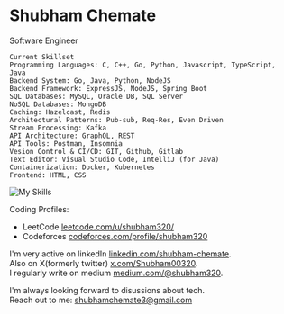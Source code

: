 # Shubham Chemate
Software Engineer

```
Current Skillset
Programming Languages: C, C++, Go, Python, Javascript, TypeScript, Java
Backend System: Go, Java, Python, NodeJS
Backend Framework: ExpressJS, NodeJS, Spring Boot
SQL Databases: MySQL, Oracle DB, SQL Server
NoSQL Databases: MongoDB
Caching: Hazelcast, Redis
Architectural Patterns: Pub-sub, Req-Res, Even Driven
Stream Processing: Kafka
API Architecture: GraphQL, REST
API Tools: Postman, Insomnia
Vesion Control & CI/CD: GIT, Github, Gitlab
Text Editor: Visual Studio Code, IntelliJ (for Java)
Containerization: Docker, Kubernetes
Frontend: HTML, CSS
```
![My Skills](https://skillicons.dev/icons?i=go,python,nodejs,mysql,mongodb,redis,docker,kafka,git,linux,html)

Coding Profiles:
- LeetCode [leetcode.com/u/shubham320/](https://leetcode.com/u/shubham320/)
- Codeforces [codeforces.com/profile/shubham320](https://codeforces.com/profile/shubham320)

I'm very active on linkedIn [linkedin.com/shubham-chemate](https://www.linkedin.com/in/shubham-chemate/).  
Also on X(formerly twitter) [x.com/Shubham00320](https://x.com/Shubham00320).  
I regularly write on medium [medium.com/@shubham320](https://medium.com/@shubham320).  

I'm always looking forward to disussions about tech.  
Reach out to me: shubhamchemate3@gmail.com  
